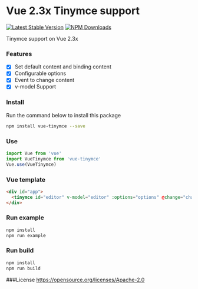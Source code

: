 # Vue 2.3x Tinymce support

[![Latest Stable Version](https://img.shields.io/npm/v/vue-tinymce.svg?style=flat-square)](https://www.npmjs.com/package/vue-tinymce)
[![NPM Downloads](https://img.shields.io/npm/dt/vue-tinymce.svg?style=flat-square)](https://www.npmjs.com/package/vue-tinymce)

Tinymce support on Vue 2.3x

### Features

- [x] Set default content and binding content
- [x] Configurable options
- [x] Event to change content
- [x] v-model Support

### Install

Run the command below to install this package

```sh
npm install vue-tinymce --save
```

### Use
```javascript
import Vue from 'vue'
import VueTinymce from 'vue-tinymce'
Vue.use(VueTinymce)
```

### Vue template
```html
<div id="app">
  <tinymce id="editor" v-model="editor" :options="options" @change="change" :content='content'></tinymce>
</div>
```

### Run example
```sh
npm install
npm run example
```

### Run build
```sh
npm install
npm run build
```

###License
https://opensource.org/licenses/Apache-2.0
